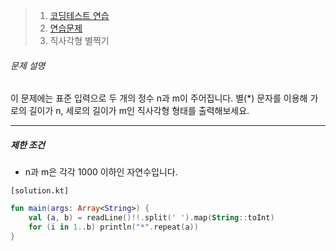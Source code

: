 > 1. [코딩테스트 연습](https://school.programmers.co.kr/learn/challenges)
>2. [연습문제](https://school.programmers.co.kr/learn/challenges)
> 3. 직사각형 별찍기



###### 문제 설명

이 문제에는 표준 입력으로 두 개의 정수 n과 m이 주어집니다.
별(*) 문자를 이용해 가로의 길이가 n, 세로의 길이가 m인 직사각형 형태를 출력해보세요.

------

##### 제한 조건

- n과 m은 각각 1000 이하인 자연수입니다.



`[solution.kt]`

```kotlin
fun main(args: Array<String>) {
    val (a, b) = readLine()!!.split(' ').map(String::toInt)
    for (i in 1..b) println("*".repeat(a))
}
```

